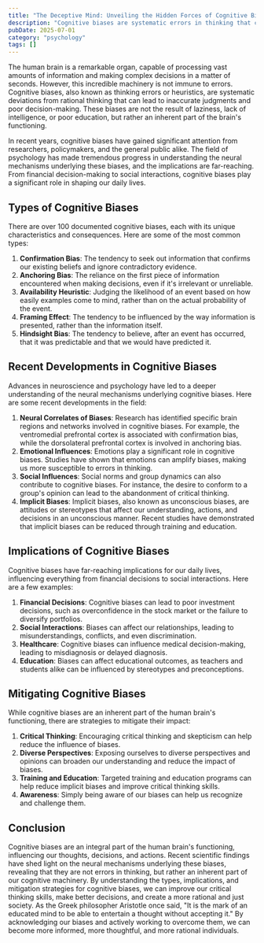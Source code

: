 ```yaml
---
title: "The Deceptive Mind: Unveiling the Hidden Forces of Cognitive Biases"
description: "Cognitive biases are systematic errors in thinking that can lead to irrational judgments and decisions. Recent scientific findings have shed light on the neural mechanisms underlying these biases, revealing that they are an inherent part of the human brain's functioning. This article delves into the world of cognitive biases, exploring the most common types, recent developments in the field, and the implications for our daily lives."
pubDate: 2025-07-01
category: "psychology"
tags: []
---
```


The human brain is a remarkable organ, capable of processing vast amounts of information and making complex decisions in a matter of seconds. However, this incredible machinery is not immune to errors. Cognitive biases, also known as thinking errors or heuristics, are systematic deviations from rational thinking that can lead to inaccurate judgments and poor decision-making. These biases are not the result of laziness, lack of intelligence, or poor education, but rather an inherent part of the brain's functioning.

In recent years, cognitive biases have gained significant attention from researchers, policymakers, and the general public alike. The field of psychology has made tremendous progress in understanding the neural mechanisms underlying these biases, and the implications are far-reaching. From financial decision-making to social interactions, cognitive biases play a significant role in shaping our daily lives.

Types of Cognitive Biases
------------------------

There are over 100 documented cognitive biases, each with its unique characteristics and consequences. Here are some of the most common types:

1. **Confirmation Bias**: The tendency to seek out information that confirms our existing beliefs and ignore contradictory evidence.
2. **Anchoring Bias**: The reliance on the first piece of information encountered when making decisions, even if it's irrelevant or unreliable.
3. **Availability Heuristic**: Judging the likelihood of an event based on how easily examples come to mind, rather than on the actual probability of the event.
4. **Framing Effect**: The tendency to be influenced by the way information is presented, rather than the information itself.
5. **Hindsight Bias**: The tendency to believe, after an event has occurred, that it was predictable and that we would have predicted it.

Recent Developments in Cognitive Biases
------------------------------------

Advances in neuroscience and psychology have led to a deeper understanding of the neural mechanisms underlying cognitive biases. Here are some recent developments in the field:

1. **Neural Correlates of Biases**: Research has identified specific brain regions and networks involved in cognitive biases. For example, the ventromedial prefrontal cortex is associated with confirmation bias, while the dorsolateral prefrontal cortex is involved in anchoring bias.
2. **Emotional Influences**: Emotions play a significant role in cognitive biases. Studies have shown that emotions can amplify biases, making us more susceptible to errors in thinking.
3. **Social Influences**: Social norms and group dynamics can also contribute to cognitive biases. For instance, the desire to conform to a group's opinion can lead to the abandonment of critical thinking.
4. **Implicit Biases**: Implicit biases, also known as unconscious biases, are attitudes or stereotypes that affect our understanding, actions, and decisions in an unconscious manner. Recent studies have demonstrated that implicit biases can be reduced through training and education.

Implications of Cognitive Biases
-----------------------------

Cognitive biases have far-reaching implications for our daily lives, influencing everything from financial decisions to social interactions. Here are a few examples:

1. **Financial Decisions**: Cognitive biases can lead to poor investment decisions, such as overconfidence in the stock market or the failure to diversify portfolios.
2. **Social Interactions**: Biases can affect our relationships, leading to misunderstandings, conflicts, and even discrimination.
3. **Healthcare**: Cognitive biases can influence medical decision-making, leading to misdiagnosis or delayed diagnosis.
4. **Education**: Biases can affect educational outcomes, as teachers and students alike can be influenced by stereotypes and preconceptions.

Mitigating Cognitive Biases
-------------------------

While cognitive biases are an inherent part of the human brain's functioning, there are strategies to mitigate their impact:

1. **Critical Thinking**: Encouraging critical thinking and skepticism can help reduce the influence of biases.
2. **Diverse Perspectives**: Exposing ourselves to diverse perspectives and opinions can broaden our understanding and reduce the impact of biases.
3. **Training and Education**: Targeted training and education programs can help reduce implicit biases and improve critical thinking skills.
4. **Awareness**: Simply being aware of our biases can help us recognize and challenge them.

Conclusion
----------

Cognitive biases are an integral part of the human brain's functioning, influencing our thoughts, decisions, and actions. Recent scientific findings have shed light on the neural mechanisms underlying these biases, revealing that they are not errors in thinking, but rather an inherent part of our cognitive machinery. By understanding the types, implications, and mitigation strategies for cognitive biases, we can improve our critical thinking skills, make better decisions, and create a more rational and just society. As the Greek philosopher Aristotle once said, "It is the mark of an educated mind to be able to entertain a thought without accepting it." By acknowledging our biases and actively working to overcome them, we can become more informed, more thoughtful, and more rational individuals.